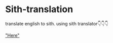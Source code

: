 # Sith-translation
translate english to sith. using sith translator👇👇👇

["Here"](https://sithtranslation.netlify.app/)
